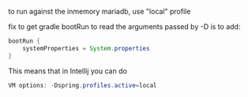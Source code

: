 to run against the inmemory mariadb, use "local" profile

fix to get gradle bootRun to read the arguments passed by -D is to add:

```java
bootRun {
    systemProperties = System.properties
}
```

This means that in Intellij you can do

```java
VM options: -Dspring.profiles.active=local
```